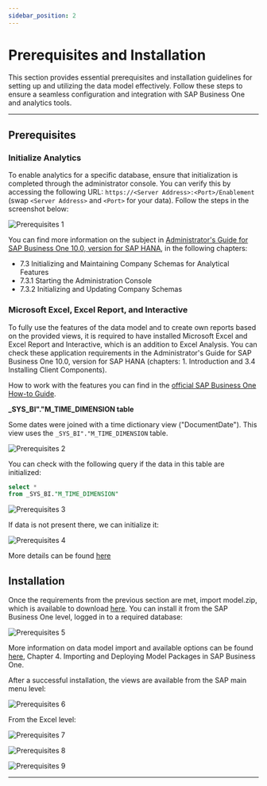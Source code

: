 ```yaml
---
sidebar_position: 2
---
```


# Prerequisites and Installation

This section provides essential prerequisites and installation guidelines for setting up and utilizing the data model effectively. Follow these steps to ensure a seamless configuration and integration with SAP Business One and analytics tools.

---

## Prerequisites

### Initialize Analytics

To enable analytics for a specific database, ensure that initialization is completed through the administrator console. You can verify this by accessing the following URL: `https://<Server Address>:<Port>/Enablement` (swap `<Server Address>` and `<Port>` for your data). Follow the steps in the screenshot below:

![Prerequisites 1](./media/prerequisites-installation/prerequisites-1.webp)

You can find more information on the subject in [Administrator's Guide for SAP Business One 10.0, version for SAP HANA](https://help.sap.com/doc/4e7c047f2c9e4cbe97800ffaf7b68f8e/10.0/en-US/B1_for_SAP_HANA_Admin_Guide.pdf), in the following chapters:

- 7.3 Initializing and Maintaining Company Schemas for Analytical Features
- 7.3.1 Starting the Administration Console
- 7.3.2 Initializing and Updating Company Schemas

### Microsoft Excel, Excel Report, and Interactive

To fully use the features of the data model and to create own reports based on the provided views, it is required to have installed Microsoft Excel and Excel Report and Interactive, which is an addition to Excel Analysis. You can check these application requirements in the Administrator's Guide for SAP Business One 10.0, version for SAP HANA (chapters: 1. Introduction and 3.4 Installing Client Components).

How to work with the features you can find in the [official SAP Business One How-to Guide](https://help.sap.com/http.svc/rc/d70ddaf3fc8341bbb7ea62d0742bdd88/9.3/en-US/How%20to%20Work%20with%20Excel%20Report%20and%20Interactive%20Analysis.pdf).

**_SYS_BI"."M_TIME_DIMENSION table**

Some dates were joined with a time dictionary view ("DocumentDate"). This view uses the `_SYS_BI"."M_TIME_DIMENSION` table.

![Prerequisites 2](./media/prerequisites-installation/prerequisites-2.webp)

You can check with the following query if the data in this table are initialized:

```sql
select *
from _SYS_BI."M_TIME_DIMENSION"
```

![Prerequisites 3](./media/prerequisites-installation/prerequisites-3.webp)

If data is not present there, we can initialize it:

![Prerequisites 4](./media/prerequisites-installation/prerequisites-4.webp)

More details can be found [here](https://download.computec.one/media/sap/SAP_HANA_Modeling_for_SAP_Business_One_Time_Dimensions.pdf)

## Installation

Once the requirements from the previous section are met, import model.zip, which is available to download [here](../data-model/data-model-download.md). You can install it from the SAP Business One level, logged in to a required database:

![Prerequisites 5](./media/prerequisites-installation/prerequisites-5.webp)

More information on data model import and available options can be found [here](https://download.computec.one/media/sap/How_to_Export_and_Package_SAP_HANA_Models_for_SAP_Business_One.pdf), Chapter 4. Importing and Deploying Model Packages in SAP Business One.

After a successful installation, the views are available from the SAP main menu level:

![Prerequisites 6](./media/prerequisites-installation/prerequisites-6.webp)

From the Excel level:

![Prerequisites 7](./media/prerequisites-installation/prerequisites-7.webp)

![Prerequisites 8](./media/prerequisites-installation/prerequisites-8.webp)

![Prerequisites 9](./media/prerequisites-installation/prerequisites-9.webp)

---
